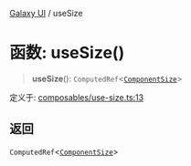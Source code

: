 [Galaxy UI](../index.md) / useSize

# 函数: useSize()

> **useSize**(): `ComputedRef`\<[`ComponentSize`](../type-aliases/ComponentSize.md)\>

定义于: [composables/use-size.ts:13](https://github.com/zhengxs2018/galaxy-vue/blob/18351a97cf2fa884bcabac6a998436dfdeb4a603/packages/galaxy-ui/src/composables/use-size.ts#L13)

## 返回

`ComputedRef`\<[`ComponentSize`](../type-aliases/ComponentSize.md)\>
